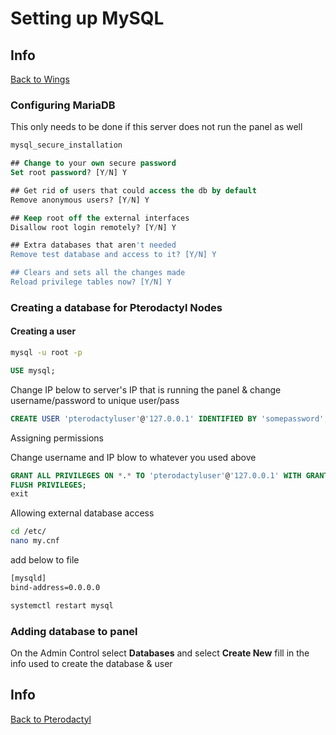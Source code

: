 # Setting up MySQL

## Info

[Back to Wings](/Pterodactyl/2%20-%20Wings)

### Configuring MariaDB

This only needs to be done if this server does not run the panel as well

```sh
mysql_secure_installation
```

```sql
## Change to your own secure password
Set root password? [Y/N] Y

## Get rid of users that could access the db by default
Remove anonymous users? [Y/N] Y

## Keep root off the external interfaces
Disallow root login remotely? [Y/N] Y

## Extra databases that aren't needed
Remove test database and access to it? [Y/N] Y

## Clears and sets all the changes made
Reload privilege tables now? [Y/N] Y
```

### Creating a database for Pterodactyl Nodes

#### Creating a user

```sh
mysql -u root -p
```

```sql
USE mysql;
```

Change IP below to server's IP that is running the panel & change username/password to unique user/pass

```sql
CREATE USER 'pterodactyluser'@'127.0.0.1' IDENTIFIED BY 'somepassword';
```

Assigning permissions

Change username and IP blow to whatever you used above

```sql
GRANT ALL PRIVILEGES ON *.* TO 'pterodactyluser'@'127.0.0.1' WITH GRANT OPTION;
FLUSH PRIVILEGES;
exit
```

Allowing external database access

```sh
cd /etc/
nano my.cnf
```

add below to file

```sh
[mysqld]
bind-address=0.0.0.0
```

```sh
systemctl restart mysql
```

### Adding database to panel

On the Admin Control select **Databases** and select **Create New** fill in the info used to create the database & user

## Info

[Back to Pterodactyl](/Pterodactyl)
